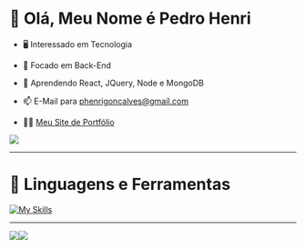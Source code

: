 # 👋 Olá, Meu Nome é Pedro Henri

- 🖥️ Interessado em Tecnologia                                           
- 👀 Focado em Back-End
- 🌱 Aprendendo React, JQuery, Node e MongoDB       
- 📫 E-Mail para phenrigoncalves@gmail.com

- 🧑‍💻 [Meu Site de Portfólio](https://pedrohenri.netlify.app/) 



<img src="https://github-readme-stats-git-masterrstaa-rickstaa.vercel.app/api?username=Pedrenri&theme=dark">



---
# 🧰 Linguagens e Ferramentas

[![My Skills](https://skills.thijs.gg/icons?i=html,css,js,react,tailwind,py,figma,cs,vscode,powershell,mysql,ps,blender,linux,linkedin,discord,instagram&perline=50)](https://pedrohenri.netlify.app/)


---

<img src="https://github-profile-summary-cards.vercel.app/api/cards/profile-details?username=Pedrenri&theme=github_dark"><img src="https://github-readme-stats.vercel.app/api/top-langs/?username=Pedrenri&theme=dark">


